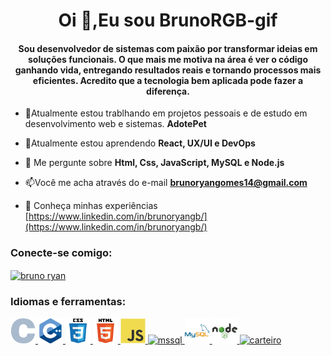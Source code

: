 <h1 align="center">Oi 👋,Eu sou BrunoRGB-gif</h1>
<h4 align="center">Sou desenvolvedor de sistemas com paixão por transformar ideias em soluções funcionais. O que mais me motiva na área é ver o código ganhando vida, entregando resultados reais e tornando processos mais eficientes. Acredito que a tecnologia bem aplicada pode fazer a diferença.</h4>

- 🔭Atualmente estou trablhando em projetos pessoais e de estudo em desenvolvimento web e sistemas. **AdotePet**

- 🌱Atualmente estou aprendendo **React, UX/UI e DevOps**

- 💬 Me pergunte sobre **Html, Css, JavaScript, MySQL e Node.js**

- 📫Você me acha através do e-mail **brunoryangomes14@gmail.com**

- 📄 Conheça minhas experiências [https://www.linkedin.com/in/brunoryangb/](https://www.linkedin.com/in/brunoryangb/)

<h3 align="left">Conecte-se comigo:</h3>
<p align="left">
<a href="https://linkedin.com/in/bruno ryan" target="blank"><img align="center" src="https://raw.githubusercontent.com/rahuldkjain/github-profile-readme-generator/master/src/images/icons/Social/linked-in-alt.svg" alt="bruno ryan" height="30" width="40" /></a>
</p>

<h3 align="left">Idiomas e ferramentas:</h3>
<p align="left"> <a href="https://www.cprogramming.com/" target="_blank" rel="noreferrer"> <img src="https://raw.githubusercontent.com/devicons/devicon/master/icons/c/c-original.svg" alt="c" width="40" height="40"/> </a> <a href="https://www.w3schools.com/cpp/" target="_blank" rel="noreferrer"> <img src="https://raw.githubusercontent.com/devicons/devicon/master/icons/cplusplus/cplusplus-original.svg" alt="cplusplus" width="40" height="40"/> </a> <a href="https://www.w3schools.com/css/" target="_blank" rel="noreferrer"> <img src="https://raw.githubusercontent.com/devicons/devicon/master/icons/css3/css3-original-wordmark.svg" alt="css3" width="40" height="40"/> </a> <a href="https://www.w3.org/html/" target="_blank" rel="noreferrer"> <img src="https://raw.githubusercontent.com/devicons/devicon/master/icons/html5/html5-original-wordmark.svg" alt="html5" width="40" height="40"/> </a> <a href="https://developer.mozilla.org/en-US/docs/Web/JavaScript" target="_blank" rel="noreferrer"> <img src="https://raw.githubusercontent.com/devicons/devicon/master/icons/javascript/javascript-original.svg" alt="javascript" width="40" height="40"/> </a> <a href="https://www.microsoft.com/en-us/sql-server" target="_blank" rel="noreferrer"> <img src="https://www.svgrepo.com/show/303229/microsoft-sql-server-logo.svg" alt="mssql" width="40" height="40"/> </a> <a href="https://www.mysql.com/" target="_blank" rel="noreferrer"> <img src="https://raw.githubusercontent.com/devicons/devicon/master/icons/mysql/mysql-original-wordmark.svg" alt="mysql" width="40" height="40"/> </a> <a href="https://nodejs.org" target="_blank" rel="noreferrer"> <img src="https://raw.githubusercontent.com/devicons/devicon/master/icons/nodejs/nodejs-original-wordmark.svg" alt="nodejs" width="40" height="40"/> </a> <a href="https://postman.com" target="_blank" rel="noreferrer"> <img src="https://www.vectorlogo.zone/logos/getpostman/getpostman-icon.svg" alt="carteiro" largura="40" altura="40"/> </a> 
